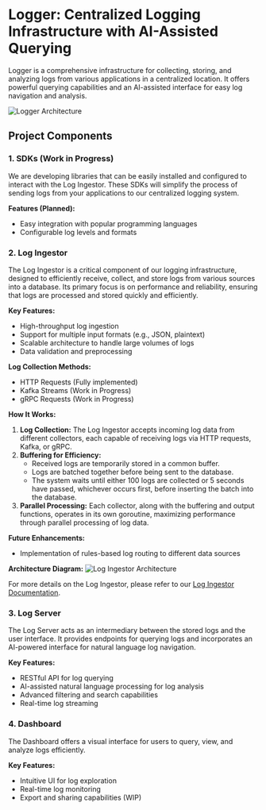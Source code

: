 # Logger: Centralized Logging Infrastructure with AI-Assisted Querying

Logger is a comprehensive infrastructure for collecting, storing, and analyzing logs from various applications in a centralized location. It offers powerful querying capabilities and an AI-assisted interface for easy log navigation and analysis.

![Logger Architecture](https://github.com/user-attachments/assets/73ddcbb1-d323-44b1-9a17-10d10f8cfe0a)

## Project Components

### 1. SDKs (Work in Progress)

We are developing libraries that can be easily installed and configured to interact with the Log Ingestor. These SDKs will simplify the process of sending logs from your applications to our centralized logging system.

**Features (Planned):**
- Easy integration with popular programming languages
- Configurable log levels and formats

### 2. Log Ingestor

The Log Ingestor is a critical component of our logging infrastructure, designed to efficiently receive, collect, and store logs from various sources into a database. Its primary focus is on performance and reliability, ensuring that logs are processed and stored quickly and efficiently.

**Key Features:**
- High-throughput log ingestion
- Support for multiple input formats (e.g., JSON, plaintext)
- Scalable architecture to handle large volumes of logs
- Data validation and preprocessing

**Log Collection Methods:**
- HTTP Requests (Fully implemented)
- Kafka Streams (Work in Progress)
- gRPC Requests (Work in Progress)

**How It Works:**
1. **Log Collection:** The Log Ingestor accepts incoming log data from different collectors, each capable of receiving logs via HTTP requests, Kafka, or gRPC.
2. **Buffering for Efficiency:** 
   - Received logs are temporarily stored in a common buffer.
   - Logs are batched together before being sent to the database.
   - The system waits until either 100 logs are collected or 5 seconds have passed, whichever occurs first, before inserting the batch into the database.
3. **Parallel Processing:** Each collector, along with the buffering and output functions, operates in its own goroutine, maximizing performance through parallel processing of log data.

**Future Enhancements:**
- Implementation of rules-based log routing to different data sources

**Architecture Diagram:**
![Log Ingestor Architecture](https://github.com/user-attachments/assets/700e3692-518a-4bff-ae63-c946659459a2)

For more details on the Log Ingestor, please refer to our [Log Ingestor Documentation](https://github.com/Mukund-Tandon/Logger/tree/main/logingressor).

### 3. Log Server

The Log Server acts as an intermediary between the stored logs and the user interface. It provides endpoints for querying logs and incorporates an AI-powered interface for natural language log navigation.

**Key Features:**
- RESTful API for log querying
- AI-assisted natural language processing for log analysis
- Advanced filtering and search capabilities
- Real-time log streaming

### 4. Dashboard

The Dashboard offers a visual interface for users to query, view, and analyze logs efficiently.

**Key Features:**
- Intuitive UI for log exploration
- Real-time log monitoring
- Export and sharing capabilities (WIP)

